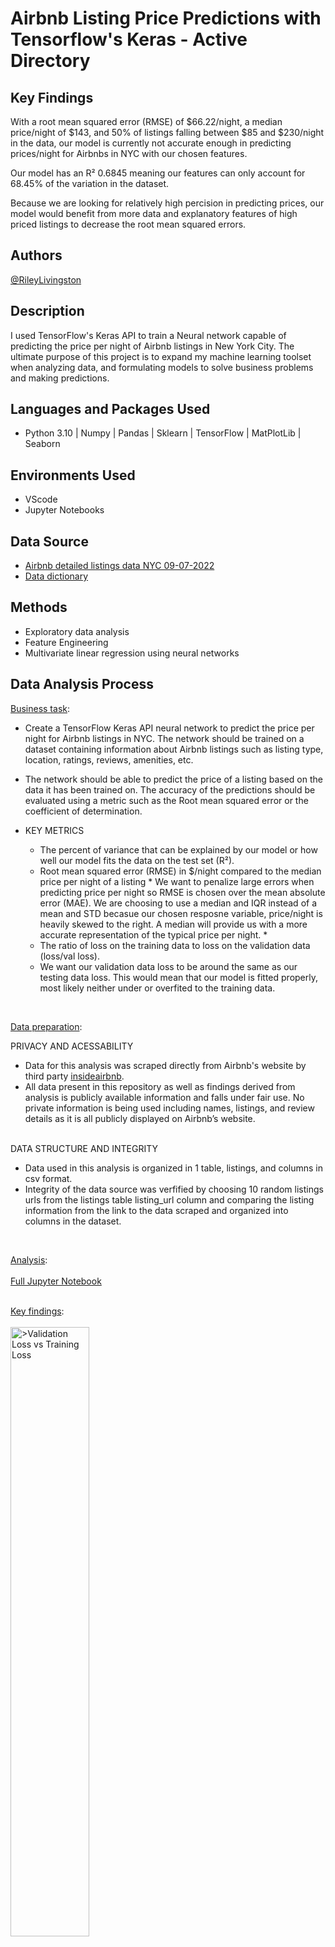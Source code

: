 <h1>Airbnb Listing Price Predictions with Tensorflow's Keras - Active Directory </h1>
<h2>Key Findings</h2>

With a root mean squared error (RMSE) of $66.22/night, a median price/night of $143, and 50% of listings falling between $85 and $230/night in the data, our model is currently not accurate enough in predicting prices/night for Airbnbs in NYC with our chosen features. 

Our model has an R² 0.6845 meaning our features can only account for 68.45% of the variation in the dataset. 

Because we are looking for relatively high percision in predicting prices, our model would benefit from more data and explanatory features of high priced listings to decrease the root mean squared errors.
 


<h2>Authors</h2>

<a href="https://github.com/Riley-livingston"> @RileyLivingston</a>

<h2>Description</h2>

 I used TensorFlow's Keras API to train a Neural network capable of predicting the price per night of Airbnb listings in New York City. The ultimate purpose of this project is to expand my machine learning toolset when analyzing data, and formulating models to solve business problems and making predictions.
<br />
<h2>Languages and Packages Used</h2>

- Python 3.10 | Numpy | Pandas | Sklearn | TensorFlow | MatPlotLib | Seaborn
  

<h2>Environments Used </h2>

- VScode
- Jupyter Notebooks

<h2>Data Source</h2>

- <a href="http://insideairbnb.com/get-the-data"> Airbnb detailed listings data NYC 09-07-2022</a>
- <a href="https://docs.google.com/spreadsheets/d/1iWCNJcSutYqpULSQHlNyGInUvHg2BoUGoNRIGa6Szc4/edit#gid=1322284596"> Data dictionary</a>

<h2>Methods</h2>

- Exploratory data analysis
- Feature Engineering
- Multivariate linear regression using neural networks

<h2>Data Analysis Process</h2>

<p align="left">
 <u>Business task</u>:
 
  - Create a TensorFlow Keras API neural network to predict the price per night for Airbnb listings in NYC. The network should be trained on a dataset containing information about Airbnb listings such as listing type, location, ratings, reviews, amenities, etc. 
  
  - The network should be able to predict the price of a listing based on the data it has been trained on. The accuracy of the predictions should be evaluated using a metric such as the Root mean squared error or the coefficient of determination.
 
  - KEY METRICS
    - The percent of variance that can be explained by our model or how well our model fits the data on the test set (R²).
    - Root mean squared error (RMSE) in $/night compared to the median price per night of a listing * We want to penalize large errors when predicting price per night so RMSE is chosen over the mean absolute error (MAE). We are choosing to use a median and IQR instead of a mean and STD becasue our chosen resposne variable, price/night is heavily skewed to the right. A median will provide us with a more accurate representation of the typical price per night. * 
    - The ratio of loss on the training data to loss on the validation data (loss/val loss).  
    - We want our validation data loss to be around the same as our testing data loss. This would mean that our model is fitted properly, most likely neither under or overfited to the training data. 
 
<br />
<p align="left">
 <u>Data preparation</u>: 
 
  PRIVACY AND ACESSABILITY
 
   - Data for this analysis was scraped directly from Airbnb's website by third party <a href="https://insideairbnb.com"> insideairbnb</a>.
   - All data present in this repository as well as findings derived from analysis is publicly available information and falls under fair use. No private information is being used including names, listings, and review details as it is all publicly displayed on Airbnb’s website.
   
 <br/>
  DATA STRUCTURE AND INTEGRITY
 
   - Data used in this analysis is organized in 1 table, listings, and columns in csv format. 
   - Integrity of the data source was verfified by choosing 10 random listings urls from the listings table listing_url column and comparing the listing information from the link to the data scraped and organized into columns in the dataset.
 <br />
 
<u>Analysis</u>:  
  <br />
  <a href="https://github.com/Riley-livingston/Tensorflow-Airbnb-Project/blob/main/airbnb_keras_linear_regression.ipynb"> Full Jupyter Notebook </a>
  <br />
  <br />
 
<u>Key findings</u>:
<br />
<br />
  <img src="https://i.imgur.com/WQtBLyJ.png" height = "50%" width="50%" alt = ">Validation Loss vs Training Loss"/>
 <br />
 -Our validation data converges with our training data and reaches an asymptote after about 200 epochs. Based on this metric, the model with our selected features and parameters isn't overfitting or underfitting the dataset and we can use it to generalize or make predictions on listings outside of our dataset. 
 <br />
 -However, we still have relatively high amount of error which indicates that our features don't explain enough of the variance in our dataset for it to be reliably useful in prdicting price per night which would require relatively high percision.
 <br />
 -After about $300 per night, our model tends to underprdict listing prices. This could be due to features in the error term that are highly positivley correlated with exlusively high priced listings.
 <br />
 <br />
  <img src="https://i.imgur.com/S9muXMN.png" height = "50%" width="50%" alt = "> Error Distribution"/>
 <br />
 -The error, or the actual prices in the testing data set - what our model predicted is normally distrbuted with a root mean squared error (RMSE) of about $76.75. With a mean price per night of $160 and a standard deviation of $114, I wouldn't recommend deploying the model with these features to predict prices of Airbnb Listings.
 <br/>
 <br/>
  <img src="https://i.imgur.com/n6RyY48.png" height = "50%" width="50%" alt = ">Predicted vs Actual Prices"/>
 <br />
 -About 70% of the variance in the dataset can be explained by our model. It appears that the predictive power of our features decreases as the price of a listing increases (The size of the error tends to get larger as prices increase).
 <br />
 -This could indicate that there is some feature in the error term present in high price listings we arent capturing in the model causing us to systemtically underpredict prices over ~$350 per night.
 <br/>
 <br/>
 Future improvements/limitations:
<br/>
- To further improve the model, the number and type of features to be included in the model should be determined by performing more advanced feature selection techniques such as correlation analysis, univariate analysis, and recursive feature elimination.
- More feature engineering should be done in future iteration of this model, particularly on the amenitites column. We could transform this column by turning each word that appears into a dummy variable and then use feature elimination techniques to determine which specific amenities are most positively and negatively correlated with price per night.
